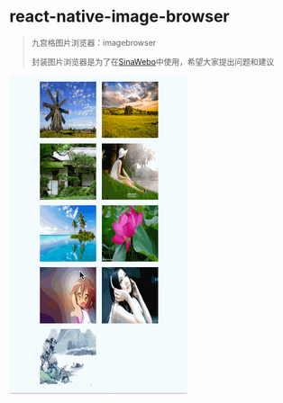 # react-native-image-browser
>
>  九宫格图片浏览器：imagebrowser
>
>  封装图片浏览器是为了在[SinaWebo](https://github.com/CoderGLM/ReactNativeLeaning)中使用，希望大家提出问题和建议
>

![image](https://github.com/CoderGLM/react-native-image-browser/blob/master/screenshots/imagebrowser1.gif)<br/>
